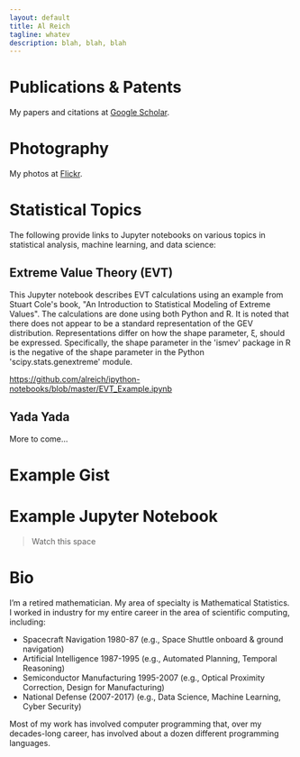 ```yaml
---
layout: default
title: Al Reich
tagline: whatev
description: blah, blah, blah
---
```


# Publications & Patents

My papers and citations at [Google Scholar](https://scholar.google.com/citations?user=N_wnSyUAAAAJ&hl=en).

# Photography

My photos at [Flickr](https://www.flickr.com/photos/alreich).

# Statistical Topics

The following provide links to Jupyter notebooks on various topics in statistical analysis, machine learning, and data science:

## Extreme Value Theory (EVT)

This Jupyter notebook describes EVT calculations using an example from Stuart Cole's book, "An Introduction to Statistical Modeling of Extreme Values". The calculations are done using both Python and R. It is noted that there does not appear to be a standard representation of the GEV distribution. Representations differ on how the shape parameter, ξ, should be expressed. Specifically, the shape parameter in the 'ismev' package in R is the negative of the shape parameter in the Python 'scipy.stats.genextreme' module.

https://github.com/alreich/ipython-notebooks/blob/master/EVT_Example.ipynb

## Yada Yada

More to come...

# Example Gist

<script src="https://gist.github.com/alreich/dc6a045704cfdd76bb4c.js"></script>

# Example Jupyter Notebook

> Watch this space

# Bio

I’m a retired mathematician. My area of specialty is Mathematical Statistics. I worked in industry for my entire career in the area of scientific computing, including:
* Spacecraft Navigation 1980-87 (e.g., Space Shuttle onboard & ground navigation)
* Artificial Intelligence 1987-1995 (e.g., Automated Planning, Temporal Reasoning)
* Semiconductor Manufacturing 1995-2007 (e.g., Optical Proximity Correction, Design for Manufacturing)
* National Defense (2007-2017) (e.g., Data Science, Machine Learning, Cyber Security)

Most of my work has involved computer programming that, over my decades-long career, has involved about a dozen different programming languages.

